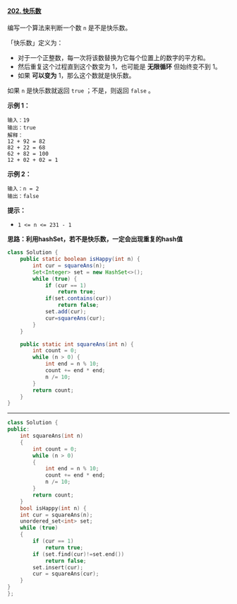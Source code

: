 #### [202. 快乐数](https://leetcode-cn.com/problems/happy-number/)



编写一个算法来判断一个数 `n` 是不是快乐数。

「快乐数」定义为：

- 对于一个正整数，每一次将该数替换为它每个位置上的数字的平方和。
- 然后重复这个过程直到这个数变为 1，也可能是 **无限循环** 但始终变不到 1。
- 如果 **可以变为** 1，那么这个数就是快乐数。

如果 `n` 是快乐数就返回 `true` ；不是，则返回 `false` 。

 

**示例 1：**

```
输入：19
输出：true
解释：
12 + 92 = 82
82 + 22 = 68
62 + 82 = 100
12 + 02 + 02 = 1
```

**示例 2：**

```
输入：n = 2
输出：false
```

 

**提示：**

- `1 <= n <= 231 - 1`

**思路：利用hashSet，若不是快乐数，一定会出现重复的hash值**

```java
class Solution {
    public static boolean isHappy(int n) {
        int cur = squareAns(n);
        Set<Integer> set = new HashSet<>();
        while (true) {
            if (cur == 1)
                return true;
            if(set.contains(cur))
                return false;
            set.add(cur);
            cur=squareAns(cur);
        }
    }

    public static int squareAns(int n) {
        int count = 0;
        while (n > 0) {
            int end = n % 10;
            count += end * end;
            n /= 10;
        }
        return count;
    }
}
```

---

```c++
class Solution {
public:
    int squareAns(int n) 
    {
        int count = 0;
        while (n > 0) 
        {
            int end = n % 10;
            count += end * end;
            n /= 10;
    	}
    	return count;
    }
    bool isHappy(int n) {
    int cur = squareAns(n);
    unordered_set<int> set;
    while (true) 
    {
        if (cur == 1)
            return true;
        if (set.find(cur)!=set.end())
            return false;
        set.insert(cur);
        cur = squareAns(cur);
    }
}
};
```

